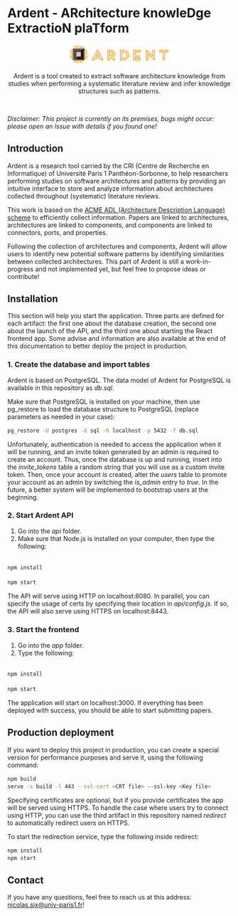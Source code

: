 # Ardent - ARchitecture knowleDge ExtractioN plaTform

<div align="center">
  <img style="max-width: 50%; max-height: 50%;"src="app/public/static/ardent.png" />
  <p>
    Ardent is a tool created to extract software architecture knowledge from studies when performing a systematic literature review and infer knowledge structures such as patterns.
  </p>
  <br/>
</div> 

*Disclaimer: This project is currently on its premises, bugs might occur: please open an Issue with details if you found one!*

## Introduction 

Ardent is a research tool carried by the CRI (Centre de Recherche en Informatique) of Université Paris 1 Panthéon-Sorbonne, to help researchers performing studies on software architectures and patterns by providing an intuitive interface to store and analyze information about architectures collected throughout (systematic) literature reviews. 

This work is based on the [ACME ADL (Architecture Description Language) scheme](https://dl.acm.org/doi/abs/10.1145/1925805.1925814) to efficiently collect information. Papers are linked to architectures, architectures are linked to components, and components are linked to connectors, ports, and properties.

Following the collection of architectures and components, Ardent will allow users to identify new potential software patterns by identifying similarities between collected architectures. This part of Ardent is still a work-in-progress and not implemented yet, but feel free to propose ideas or contribute!

## Installation

This section will help you start the application. Three parts are defined for each artifact: the first one about the database creation, the second one about the launch of the API, and the third one about starting the React frontend app. Some advise and information are also available at the end of this documentation to better deploy the project in production.

### 1. Create the database and import tables

Ardent is based on PostgreSQL. The data model of Ardent for PostgreSQL is available in this repository as _db.sql_. 

Make sure that PostgreSQL is installed on your machine, then use pg_restore to load the database structure to PostgreSQL (replace parameters as needed in your case):

```bash
pg_restore -U postgres -d sql -h localhost -p 5432 -f db.sql
```

Unfortunately, authentication is needed to access the application when it will be running, and an invite token generated by an admin is required to create an account. Thus, once the database is up and running, insert into the _invite_tokens_ table a random string that you will use as a custom invite token. 
Then, once your account is created, alter the _users_ table to promote your account as an admin by switching the _is_admin_ entry to _true_. In the future, a better system will be implemented to bootstrap users at the beginning.

### 2. Start Ardent API
1. Go into the _api_ folder.
2. Make sure that Node.js is installed on your computer, then type the following: 


```bash

npm install

npm start

```

The API will serve using HTTP on localhost:8080. In parallel, you can specify the usage of certs by specifying their location in _api/config.js_. If so, the API will also serve using HTTPS on localhost:8443.

### 3. Start the frontend
1. Go into the _app_ folder.
2. Type the following: 


```bash

npm install

npm start

```
The application will start on localhost:3000. If everything has been deployed with success, you should be able to start submitting papers.

## Production deployment

If you want to deploy this project in production, you can create a special version for performance purposes and serve it, using the following command:

```bash
npm build
serve -s build -l 443 --ssl-cert <CRT file> --ssl-key <Key file>
```

Specifying certificates are optional, but if you provide certificates the app will be served using HTTPS. To handle the case where users try to connect using HTTP, you can use the third artifact in this repository named _redirect_ to automatically redirect users on HTTPS. 

To start the redirection service, type the following inside redirect:

```bash
npm install
npm start
```

## Contact

If you have any questions, feel free to reach us at this address: nicolas.six@univ-paris1.fr!
